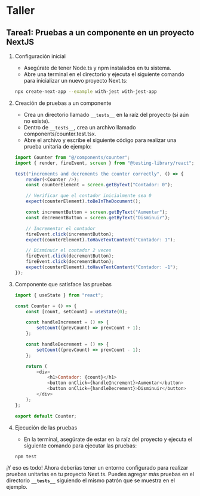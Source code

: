 # Taller

## **Tarea1:** Pruebas a un componente en un proyecto NextJS

1.  Configuración inicial

    -   Asegúrate de tener Node.ts y npm instalados en tu sistema.
    -   Abre una terminal en el directorio y ejecuta el siguiente comando para inicializar un nuevo proyecto Next.ts:

    ```bash
    npx create-next-app --example with-jest with-jest-app
    ```

2.  Creación de pruebas a un componente

    -   Crea un directorio llamado `__tests__` en la raíz del proyecto (si aún no existe).
    -   Dentro de `__tests__`, crea un archivo llamado components/counter.test.tsx.
    -   Abre el archivo y escribe el siguiente código para realizar una prueba unitaria de ejemplo:

    ```javascript
    import Counter from "@/components/counter";
    import { render, fireEvent, screen } from "@testing-library/react";

    test("increments and decrements the counter correctly", () => {
    	render(<Counter />);
    	const counterElement = screen.getByText("Contador: 0");

    	// Verificar que el contador inicialmente sea 0
    	expect(counterElement).toBeInTheDocument();

    	const incrementButton = screen.getByText("Aumentar");
    	const decrementButton = screen.getByText("Disminuir");

    	// Incrementar el contador
    	fireEvent.click(incrementButton);
    	expect(counterElement).toHaveTextContent("Contador: 1");

    	// Disminuir el contador 2 veces
    	fireEvent.click(decrementButton);
    	fireEvent.click(decrementButton);
    	expect(counterElement).toHaveTextContent("Contador: -1");
    });
    ```

3.  Componente que satisface las pruebas

    ```javascript
    import { useState } from "react";

    const Counter = () => {
    	const [count, setCount] = useState(0);

    	const handleIncrement = () => {
    		setCount((prevCount) => prevCount + 1);
    	};

    	const handleDecrement = () => {
    		setCount((prevCount) => prevCount - 1);
    	};

    	return (
    		<div>
    			<h1>Contador: {count}</h1>
    			<button onClick={handleIncrement}>Aumentar</button>
    			<button onClick={handleDecrement}>Disminuir</button>
    		</div>
    	);
    };

    export default Counter;
    ```

4.  Ejecución de las pruebas

    -   En la terminal, asegúrate de estar en la raíz del proyecto y ejecuta el siguiente comando para ejecutar las pruebas:

    ```bash
    npm test
    ```

¡Y eso es todo! Ahora deberías tener un entorno configurado para realizar pruebas unitarias en tu proyecto Next.ts. Puedes agregar más pruebas en el directorio **`__tests__`** siguiendo el mismo patrón que se muestra en el ejemplo.
